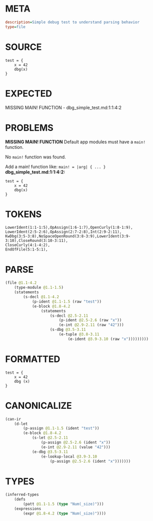 # META
~~~ini
description=Simple debug test to understand parsing behavior
type=file
~~~
# SOURCE
~~~roc
test = {
    x = 42
    dbg(x)
}
~~~
# EXPECTED
MISSING MAIN! FUNCTION - dbg_simple_test.md:1:1:4:2
# PROBLEMS
**MISSING MAIN! FUNCTION**
Default app modules must have a `main!` function.

No `main!` function was found.

Add a main! function like:
`main! = |arg| { ... }`
**dbg_simple_test.md:1:1:4:2:**
```roc
test = {
    x = 42
    dbg(x)
}
```


# TOKENS
~~~zig
LowerIdent(1:1-1:5),OpAssign(1:6-1:7),OpenCurly(1:8-1:9),
LowerIdent(2:5-2:6),OpAssign(2:7-2:8),Int(2:9-2:11),
KwDbg(3:5-3:8),NoSpaceOpenRound(3:8-3:9),LowerIdent(3:9-3:10),CloseRound(3:10-3:11),
CloseCurly(4:1-4:2),
EndOfFile(5:1-5:1),
~~~
# PARSE
~~~clojure
(file @1.1-4.2
	(type-module @1.1-1.5)
	(statements
		(s-decl @1.1-4.2
			(p-ident @1.1-1.5 (raw "test"))
			(e-block @1.8-4.2
				(statements
					(s-decl @2.5-2.11
						(p-ident @2.5-2.6 (raw "x"))
						(e-int @2.9-2.11 (raw "42")))
					(s-dbg @3.5-3.11
						(e-tuple @3.8-3.11
							(e-ident @3.9-3.10 (raw "x")))))))))
~~~
# FORMATTED
~~~roc
test = {
	x = 42
	dbg (x)
}
~~~
# CANONICALIZE
~~~clojure
(can-ir
	(d-let
		(p-assign @1.1-1.5 (ident "test"))
		(e-block @1.8-4.2
			(s-let @2.5-2.11
				(p-assign @2.5-2.6 (ident "x"))
				(e-int @2.9-2.11 (value "42")))
			(e-dbg @3.5-3.11
				(e-lookup-local @3.9-3.10
					(p-assign @2.5-2.6 (ident "x")))))))
~~~
# TYPES
~~~clojure
(inferred-types
	(defs
		(patt @1.1-1.5 (type "Num(_size)")))
	(expressions
		(expr @1.8-4.2 (type "Num(_size)"))))
~~~
